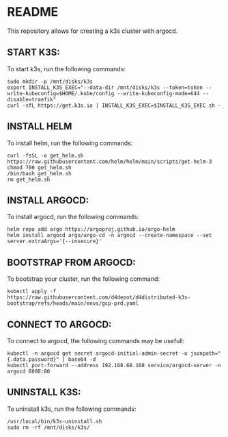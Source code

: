 # README
This repository allows for creating a k3s cluster with argocd.

## START K3S:
To start k3s, run the following commands:
```
sudo mkdir -p /mnt/disks/k3s
export INSTALL_K3S_EXEC="--data-dir /mnt/disks/k3s --token=token --write-kubeconfig=$HOME/.kube/config --write-kubeconfig-mode=644 --disable=traefik"
curl -sfL https://get.k3s.io | INSTALL_K3S_EXEC=$INSTALL_K3S_EXEC sh -
```

## INSTALL HELM
To install helm, run the following commands:
```
curl -fsSL -o get_helm.sh https://raw.githubusercontent.com/helm/helm/main/scripts/get-helm-3
chmod 700 get_helm.sh
/bin/bash get_helm.sh
rm get_helm.sh
```

## INSTALL ARGOCD:
To install argocd, run the following commands:
```
helm repo add argo https://argoproj.github.io/argo-helm
helm install argocd argo/argo-cd -n argocd --create-namespace --set server.extraArgs='{--insecure}'
```

## BOOTSTRAP FROM ARGOCD:
To bootstrap your cluster, run the following command:
```
kubectl apply -f https://raw.githubusercontent.com/d4depot/d4distributed-k3s-bootstrap/refs/heads/main/envs/gcp-prd.yaml
```

## CONNECT TO ARGOCD:
To connect to argocd, the following commands may be usefull:
```
kubectl -n argocd get secret argocd-initial-admin-secret -o jsonpath="{.data.password}" | base64 -d
kubectl port-forward --address 192.168.68.108 service/argocd-server -n argocd 8000:80
```

## UNINSTALL K3S:
To uninstall k3s, run the following commands:
```
/usr/local/bin/k3s-uninstall.sh
sudo rm -rf /mnt/disks/k3s/
```